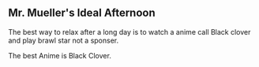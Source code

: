 ## Mr. Mueller's Ideal Afternoon

The best way to relax after a long day is to watch a anime call Black clover and play brawl star not a sponser.

The best Anime is Black Clover.